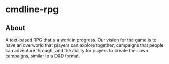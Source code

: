 # cmdline-rpg

## About
  A text-based RPG that's a work in progress. Our vision for the game is to have an overworld that players can explore together, 
  campaigns that people can adventure through, and the ability for players to create their own campaigns, similar to a D&D 
  format.

